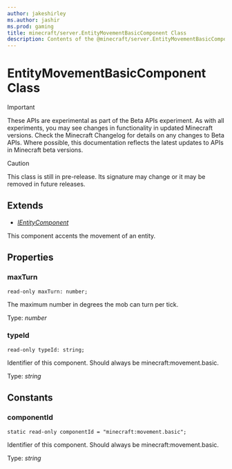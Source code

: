 ```yaml
---
author: jakeshirley
ms.author: jashir
ms.prod: gaming
title: minecraft/server.EntityMovementBasicComponent Class
description: Contents of the @minecraft/server.EntityMovementBasicComponent class.
---
```

# EntityMovementBasicComponent Class
>[!IMPORTANT]
>These APIs are experimental as part of the Beta APIs experiment. As with all experiments, you may see changes in functionality in updated Minecraft versions. Check the Minecraft Changelog for details on any changes to Beta APIs. Where possible, this documentation reflects the latest updates to APIs in Minecraft beta versions.

> [!CAUTION]
> This class is still in pre-release.  Its signature may change or it may be removed in future releases.

## Extends
- [*IEntityComponent*](IEntityComponent.md)

This component accents the movement of an entity.

## Properties

### **maxTurn**
`read-only maxTurn: number;`

The maximum number in degrees the mob can turn per tick.

Type: *number*

### **typeId**
`read-only typeId: string;`

Identifier of this component. Should always be minecraft:movement.basic.

Type: *string*

## Constants

### **componentId**
`static read-only componentId = "minecraft:movement.basic";`

Identifier of this component. Should always be minecraft:movement.basic.

Type: *string*
